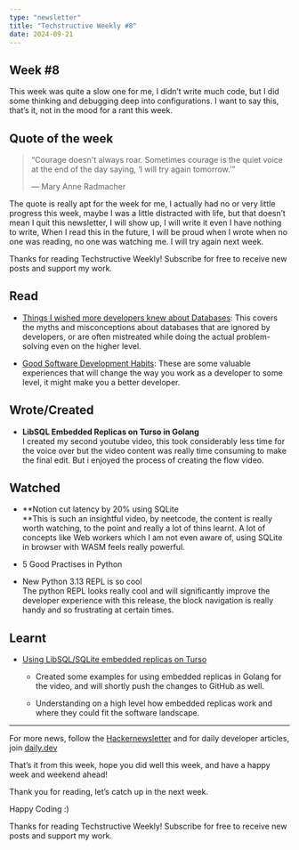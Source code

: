 ```yaml
---
type: "newsletter"
title: "Techstructive Weekly #8"
date: 2024-09-21
---
```


## Week #8

This week was quite a slow one for me, I didn’t write much code, but I did some thinking and debugging deep into configurations. I want to say this, that’s it, not in the mood for a rant this week.

## Quote of the week

> “Courage doesn't always roar. Sometimes courage is the quiet voice at the end of the day saying, ‘I will try again tomorrow.’”
> 
> — Mary Anne Radmacher

The quote is really apt for the week for me, I actually had no or very little progress this week, maybe I was a little distracted with life, but that doesn’t mean I quit this newsletter, I will show up, I will write it even I have nothing to write, When I read this in the future, I will be proud when I wrote when no one was reading, no one was watching me. I will try again next week.

Thanks for reading Techstructive Weekly! Subscribe for free to receive new posts and support my work.

## Read

* [Things I wished more developers knew about Databases](https://rakyll.medium.com/things-i-wished-more-developers-knew-about-databases-2d0178464f78): This covers the myths and misconceptions about databases that are ignored by developers, or are often mistreated while doing the actual problem-solving even on the higher level.
    
* [Good Software Development Habits](https://zarar.dev/good-software-development-habits/?ref=dailydev): These are some valuable experiences that will change the way you work as a developer to some level, it might make you a better developer.
    

## Wrote/Created

* **LibSQL Embedded Replicas on Turso in Golang**  
    I created my second youtube video, this took considerably less time for the voice over but the video content was really time consuming to make the final edit. But i enjoyed the process of creating the flow video.
    

## Watched

* **Notion cut latency by 20% using SQLite  
    **This is such an insightful video, by neetcode, the content is really worth watching, to the point and really a lot of thins learnt. A lot of concepts like Web workers which I am not even aware of, using SQLite in browser with WASM feels really powerful.
    
* 5 Good Practises in Python  
    
* New Python 3.13 REPL is so cool  
    The python REPL looks really cool and will significantly improve the developer experience with this release, the block navigation is really handy and so frustrating at certain times.
    

## Learnt

* [Using LibSQL/SQLite embedded replicas on Turso](https://docs.turso.tech/features/embedded-replicas/introduction)
    
    * Created some examples for using embedded replicas in Golang for the video, and will shortly push the changes to GitHub as well.
        
    * Understanding on a high level how embedded replicas work and where they could fit the software landscape.
        

---

For more news, follow the [Hackernewsletter](https://buttondown.com/hacker-newsletter/archive/hacker-newsletter-716/) and for daily developer articles, join [daily.dev](http://daily.dev)

That’s it from this week, hope you did well this week, and have a happy week and weekend ahead!

Thank you for reading, let’s catch up in the next week.

Happy Coding :)

Thanks for reading Techstructive Weekly! Subscribe for free to receive new posts and support my work.
